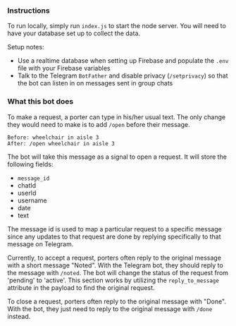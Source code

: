 ### Instructions
To run locally, simply run `index.js` to start the node server. You will need to have your database set up to collect the data.

Setup notes:
- Use a realtime database when setting up Firebase and populate the `.env` file with your Firebase variables
- Talk to the Telegram `BotFather` and disable privacy (`/setprivacy`) so that the bot can listen in on messages sent in group chats 

### What this bot does
To make a request, a porter can type in his/her usual text. The only change they would need to make is to add `/open` before their message.

```
Before: wheelchair in aisle 3
After: /open wheelchair in aisle 3
```

The bot will take this message as a signal to open a request. It will store the following fields:
- `message_id`
- chatId
- userId
- username
- date
- text

The message id is used to map a particular request to a specific message since any updates to that request are done by replying specifically to that message on Telegram.

Currently, to accept a request, porters often reply to the original message with a short message "Noted". With the Telegram bot, they should reply to the message with `/noted`. The bot will change the status of the request from 'pending' to 'active'. This section works by utilizing the `reply_to_message` attribute in the payload to find the original request.

To close a request, porters often reply to the original message with "Done". With the bot, they just need to reply to the original message with `/done` instead.
